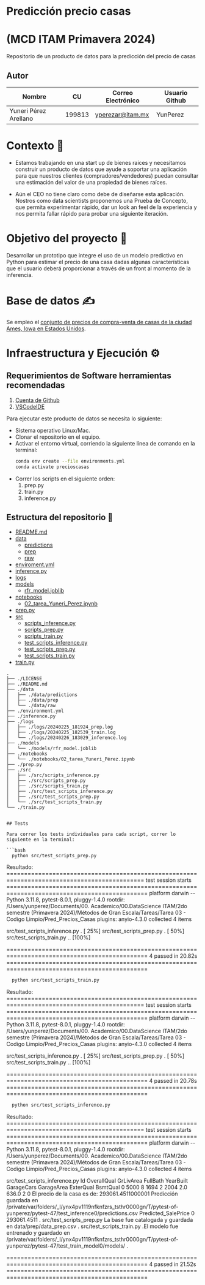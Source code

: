 
# Predicción precio casas
# (MCD ITAM Primavera 2024)
Repositorio de un producto de datos para la predicción del precio de casas 

## Autor

| Nombre                        |  CU    | Correo Electrónico             | Usuario Github |
|-------------------------------|--------|--------------------------------|----------------|
| Yuneri Pérez Arellano         | 199813 | yperezar@itam.mx               | YunPerez       |


# Contexto  🧠
* Estamos trabajando en una start up de bienes raices y necesitamos construir un producto de datos que ayude a soportar una aplicación para  que nuestros clientes (compradores/vendedores) puedan consultar una estimación
del valor de una propiedad de bienes raíces.

* Aún el CEO no tiene claro como debe de diseñarse esta aplicación. Nostros como data scientists proponemos una Prueba de Concepto, que permita experimentar rápido, dar un look an feel de la experiencia y nos permita
fallar rápido para probar una siguiente iteración.

# Objetivo del proyecto  🎯
Desarrollar un prototipo que integre el uso de un modelo predictivo en Python para estimar el precio de una casa dadas algunas características que el usuario deberá proporcionar a través de un front al momento de la inferencia.


# Base de datos  ✍
Se empleo el [conjunto de precios de compra-venta de casas de la  ciudad Ames, Iowa en Estados Unidos](https://www.kaggle.com/competitions/house-prices-advanced-regression-techniques).

# Infraestructura y Ejecución  ⚙

## Requerimientos de Software herramientas recomendadas

1. [Cuenta de Github](https://github.com)
2. [VSCodeIDE](https://code.visualstudio.com/)

Para ejecutar este producto de datos se necesita lo siguiente:
- Sistema operativo Linux/Mac.
- Clonar el repositorio en el equipo.
- Activar el entorno virtual, corriendo la siguiente línea de comando en la terminal:
  ```bash
  conda env create --file environments.yml
  conda activate precioscasas
  ```
- Correr los scripts en el siguiente orden:
  1. prep.py
  2. train.py
  3. inference.py

## Estructura del repositorio  📂

- [README.md](README.md)
- [data](data)
  - [predictions](data/predictions)
  - [prep](data/prep)
  - [raw](data/raw)
- [enviroment.yml](environment.yml)
- [inference.py](inference.py)
- [logs](logs)
- [models](models)
  - [rfr_model.joblib](models/rfr_model.joblib)
- [notebooks](notebooks)
  - [02_tarea_Yuneri_Perez.ipynb](notebooks/02_tarea_Yuneri_Perez.ipynb)
- [prep.py](prep.py)
- [src](src)
  - [scripts_inference.py](src/scripts_inference.py)
  - [scripts_prep.py](src/scripts_prep.py)
  - [scripts_train.py](src/scripts_train.py)
  - [test_scripts_inference.py](src/test_scripts_inference.py)
  - [test_scripts_prep.py](src/test_scripts_prep.py)
  - [test_scripts_train.py](src/test_scripts_train.py)
- [train.py](train.py)

```
.
├── ./LICENSE
├── ./README.md
├── ./data
│   ├── ./data/predictions
│   ├── ./data/prep
│   └── ./data/raw
├── ./environment.yml
├── ./inference.py
├── ./logs
│   ├── ./logs/20240225_181924_prep.log
│   ├── ./logs/20240225_182539_train.log
│   └── ./logs/20240226_183029_inference.log
├── ./models
│   └── ./models/rfr_model.joblib
├── ./notebooks
│   └── ./notebooks/02_tarea_Yuneri_Pérez.ipynb
├── ./prep.py
├── ./src
│   ├── ./src/scripts_inference.py
│   ├── ./src/scripts_prep.py
│   ├── ./src/scripts_train.py
│   ├── ./src/test_scripts_inference.py
│   ├── ./src/test_scripts_prep.py
│   └── ./src/test_scripts_train.py
└── ./train.py


## Tests

Para correr los tests individuales para cada script, correr lo siguiente en la terminal:

```bash
  python src/test_scripts_prep.py
```
Resultado:
============================================================================================= test session starts ==============================================================================================
platform darwin -- Python 3.11.8, pytest-8.0.1, pluggy-1.4.0
rootdir: /Users/yunperez/Documents/00. Academico/00.DataScience ITAM/2do semestre (Primavera 2024)/Métodos de Gran Escala/Tareas/Tarea 03 - Codigo Limpio/Pred_Precios_Casas
plugins: anyio-4.3.0
collected 4 items

src/test_scripts_inference.py .                                                                                                                                                                          [ 25%]
src/test_scripts_prep.py .                                                                                                                                                                               [ 50%]
src/test_scripts_train.py ..                                                                                                                                                                             [100%]

============================================================================================== 4 passed in 20.82s ==============================================================================================

```bash
  python src/test_scripts_train.py
```
Resultado:
============================================================================================= test session starts ==============================================================================================
platform darwin -- Python 3.11.8, pytest-8.0.1, pluggy-1.4.0
rootdir: /Users/yunperez/Documents/00. Academico/00.DataScience ITAM/2do semestre (Primavera 2024)/Métodos de Gran Escala/Tareas/Tarea 03 - Codigo Limpio/Pred_Precios_Casas
plugins: anyio-4.3.0
collected 4 items

src/test_scripts_inference.py .                                                                                                                                                                          [ 25%]
src/test_scripts_prep.py .                                                                                                                                                                               [ 50%]
src/test_scripts_train.py ..                                                                                                                                                                             [100%]

============================================================================================== 4 passed in 20.78s ==============================================================================================

```bash
  python src/test_scripts_inference.py
```
Resultado:
============================================================================================= test session starts ==============================================================================================
platform darwin -- Python 3.11.8, pytest-8.0.1, pluggy-1.4.0
rootdir: /Users/yunperez/Documents/00. Academico/00.DataScience ITAM/2do semestre (Primavera 2024)/Métodos de Gran Escala/Tareas/Tarea 03 - Codigo Limpio/Pred_Precios_Casas
plugins: anyio-4.3.0
collected 4 items

src/test_scripts_inference.py      Id  OverallQual  GrLivArea  FullBath  YearBuilt  GarageCars  GarageArea  ExterQual  BsmtQual
0  5000            8       1694         2       2004         2.0       636.0          2         0
El precio de la casa es de: 293061.4511000001
Predicción guardada en /private/var/folders/_l/ynx4pv1119nfknfzrs_tsthr0000gn/T/pytest-of-yunperez/pytest-47/test_inference0/predictions.csv
   Predicted_SalePrice
0          293061.4511
.
src/test_scripts_prep.py La base fue catalogada y guardada en data/prep/data_prep.csv
.
src/test_scripts_train.py .El modelo fue entrenado y guardado en /private/var/folders/_l/ynx4pv1119nfknfzrs_tsthr0000gn/T/pytest-of-yunperez/pytest-47/test_train_model0/models/
.

============================================================================================== 4 passed in 21.52s ==============================================================================================

